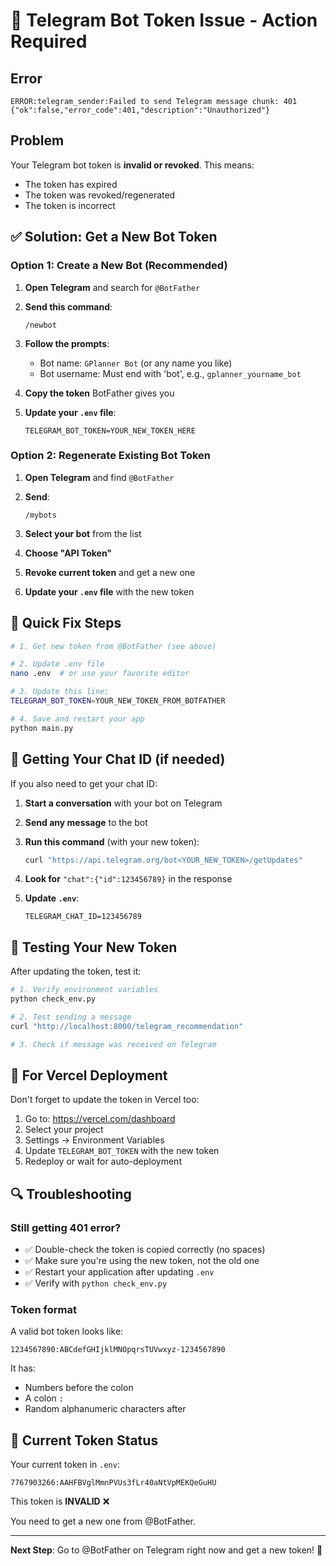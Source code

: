 # 🚨 Telegram Bot Token Issue - Action Required

## Error

```
ERROR:telegram_sender:Failed to send Telegram message chunk: 401 {"ok":false,"error_code":401,"description":"Unauthorized"}
```

## Problem

Your Telegram bot token is **invalid or revoked**. This means:
- The token has expired
- The token was revoked/regenerated
- The token is incorrect

## ✅ Solution: Get a New Bot Token

### Option 1: Create a New Bot (Recommended)

1. **Open Telegram** and search for `@BotFather`

2. **Send this command**:
   ```
   /newbot
   ```

3. **Follow the prompts**:
   - Bot name: `GPlanner Bot` (or any name you like)
   - Bot username: Must end with 'bot', e.g., `gplanner_yourname_bot`

4. **Copy the token** BotFather gives you

5. **Update your `.env` file**:
   ```env
   TELEGRAM_BOT_TOKEN=YOUR_NEW_TOKEN_HERE
   ```

### Option 2: Regenerate Existing Bot Token

1. **Open Telegram** and find `@BotFather`

2. **Send**:
   ```
   /mybots
   ```

3. **Select your bot** from the list

4. **Choose "API Token"**

5. **Revoke current token** and get a new one

6. **Update your `.env` file** with the new token

## 🔧 Quick Fix Steps

```bash
# 1. Get new token from @BotFather (see above)

# 2. Update .env file
nano .env  # or use your favorite editor

# 3. Update this line:
TELEGRAM_BOT_TOKEN=YOUR_NEW_TOKEN_FROM_BOTFATHER

# 4. Save and restart your app
python main.py
```

## 📱 Getting Your Chat ID (if needed)

If you also need to get your chat ID:

1. **Start a conversation** with your bot on Telegram

2. **Send any message** to the bot

3. **Run this command** (with your new token):
   ```bash
   curl "https://api.telegram.org/bot<YOUR_NEW_TOKEN>/getUpdates"
   ```

4. **Look for** `"chat":{"id":123456789}` in the response

5. **Update `.env`**:
   ```env
   TELEGRAM_CHAT_ID=123456789
   ```

## 🧪 Testing Your New Token

After updating the token, test it:

```bash
# 1. Verify environment variables
python check_env.py

# 2. Test sending a message
curl "http://localhost:8000/telegram_recommendation"

# 3. Check if message was received on Telegram
```

## 🚀 For Vercel Deployment

Don't forget to update the token in Vercel too:

1. Go to: https://vercel.com/dashboard
2. Select your project
3. Settings → Environment Variables
4. Update `TELEGRAM_BOT_TOKEN` with the new token
5. Redeploy or wait for auto-deployment

## 🔍 Troubleshooting

### Still getting 401 error?

- ✅ Double-check the token is copied correctly (no spaces)
- ✅ Make sure you're using the new token, not the old one
- ✅ Restart your application after updating `.env`
- ✅ Verify with `python check_env.py`

### Token format

A valid bot token looks like:
```
1234567890:ABCdefGHIjklMNOpqrsTUVwxyz-1234567890
```

It has:
- Numbers before the colon
- A colon `:`
- Random alphanumeric characters after

## 📝 Current Token Status

Your current token in `.env`:
```
7767903266:AAHFBVglMmnPVUs3fLr40aNtVpMEKQeGuHU
```

This token is **INVALID** ❌

You need to get a new one from @BotFather.

---

**Next Step**: Go to @BotFather on Telegram right now and get a new token! 🤖
